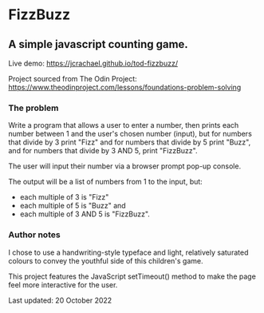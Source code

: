 # FizzBuzz
## A simple javascript counting game.
Live demo: https://jcrachael.github.io/tod-fizzbuzz/

Project sourced from The Odin Project: https://www.theodinproject.com/lessons/foundations-problem-solving

### The problem
Write a program that allows a user to enter a number, then prints each number between 1 and the user's chosen number (input), but for numbers that divide by 3 print "Fizz" and for numbers that divide by 5 print "Buzz", and for numbers that divide by 3 AND 5, print "FizzBuzz".

The user will input their number via a browser prompt pop-up console.

The output will be a list of numbers from 1 to the input, but: 
- each multiple of 3 is "Fizz"  
- each multiple of 5 is "Buzz" and 
- each multiple of 3 AND 5 is "FizzBuzz".

### Author notes
I chose to use a handwriting-style typeface and light, relatively saturated colours to convey the youthful side of this children's game.

This project features the JavaScript setTimeout() method to make the page feel more interactive for the user. 


Last updated: 20 October 2022

